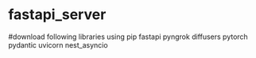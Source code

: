 # fastapi_server
#download following libraries using pip
fastapi
pyngrok
diffusers
pytorch
pydantic
uvicorn
nest_asyncio
